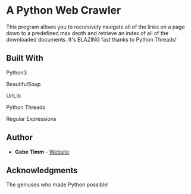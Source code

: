 
# A Python Web Crawler
This program allows you to recursively navigate all of the links on a page down to a predefined max depth and retrieve an index of all of the downloaded documents. It's BLAZING fast thanks to Python Threads!
  

## Built With
Python3

BeautifulSoup

UrlLib

Python Threads

Regular Expressions

  

## Author

  

*  **Gabe Timm** - [Website](gabetimm.com)

  

## Acknowledgments

  The geniuses who made Python possible!